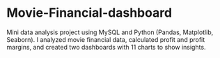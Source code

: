 # Movie-Financial-dashboard
Mini data analysis project using MySQL and Python (Pandas, Matplotlib, Seaborn). I analyzed movie financial data, calculated profit and profit margins, and created two dashboards with 11 charts to show insights.
